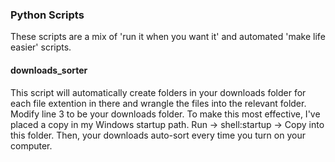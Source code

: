 ### Python Scripts    
These scripts are a mix of 'run it when you want it' and automated 'make life easier' scripts.    

#### downloads_sorter
This script will automatically create folders in your downloads folder for each file extention in there and wrangle the files into the relevant folder.    
Modify line 3 to be your downloads folder.
To make this most effective, I've placed a copy in my Windows startup path. Run -> shell:startup -> Copy into this folder. Then, your downloads auto-sort every time you turn on your computer.
